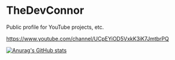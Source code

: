 # TheDevConnor

Public profile for YouTube projects, etc.

https://www.youtube.com/channel/UCpEYiOD5VxkK3iK7JmtbrPQ

[![Anurag's GitHub stats](https://github-readme-stats.vercel.app/api?username=TheRealHi_There)](https://github.com/anuraghazra/github-readme-stats)
